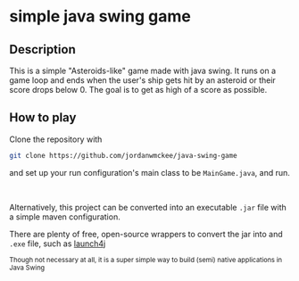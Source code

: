 # simple java swing game

## Description

This is a simple "Asteroids-like" game made with java swing. It runs on a game loop and ends when the user's ship
gets hit by an asteroid or their score drops below 0. The goal is to get as high of a score as possible.

## How to play

Clone the repository with 

```bash
git clone https://github.com/jordanwmckee/java-swing-game
```

and set up your run configuration's main class to be `MainGame.java`, and run.

<br>

Alternatively, this project can be converted into an executable `.jar` file with a simple maven configuration.

 There are plenty of free, open-source wrappers to convert the jar into and `.exe` file, such as [launch4j](https://sourceforge.net/projects/launch4j/)

<sub>Though not necessary at all, it is a super simple way to build (semi) native applications in Java Swing</sub>
